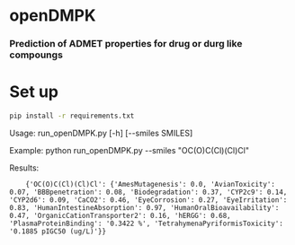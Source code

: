 # openDMPK
### Prediction of ADMET properties for drug or durg like compoungs

# Set up
```bash
pip install -r requirements.txt
```
Usage: run_openDMPK.py [-h] [--smiles SMILES]

Example: python run_openDMPK.py --smiles "OC(O)C(Cl)(Cl)Cl"

Results:
``` 
    {'OC(O)C(Cl)(Cl)Cl': {'AmesMutagenesis': 0.0, 'AvianToxicity': 0.07, 'BBBpenetration': 0.08, 'Biodegradation': 0.37, 'CYP2c9': 0.14, 'CYP2d6': 0.09, 'CaCO2': 0.46, 'EyeCorrosion': 0.27, 'EyeIrritation': 0.83, 'HumanIntestineAbsorption': 0.97, 'HumanOralBioavailability': 0.47, 'OrganicCationTransporter2': 0.16, 'hERGG': 0.68, 'PlasmaProteinBinding': '0.3422 %', 'TetrahymenaPyriformisToxicity': '0.1885 pIGC50 (ug/L)'}}
```
